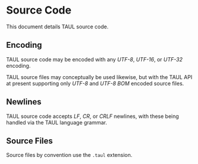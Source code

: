 # Source Code

This document details TAUL source code.

## Encoding

TAUL source code may be encoded with any *UTF-8*, *UTF-16*, or *UTF-32* encoding.

TAUL source files may conceptually be used likewise, but with the TAUL API at present
supporting only *UTF-8* and *UTF-8 BOM* encoded source files.

## Newlines

TAUL source code accepts *LF*, *CR*, or *CRLF* newlines, with these being handled
via the TAUL language grammar.

## Source Files

Source files by convention use the `.taul` extension.